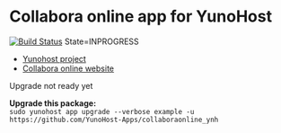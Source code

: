# Collabora online app for YunoHost
[![Build Status](https://ci-apps-dev.yunohost.org/jenkins/view/Rafi59/job/collaboraonline_ynh%20(Rafi59)/badge/icon)](https://ci-apps-dev.yunohost.org/jenkins/view/Rafi59/job/collaboraonline_ynh%20(Rafi59)/)
State=INPROGRESS

- [Yunohost project](https://yunohost.org)
- [Collabora online website](https://www.collaboraoffice.com)

Upgrade not ready yet


**Upgrade this package:**  
`sudo yunohost app upgrade --verbose example -u https://github.com/YunoHost-Apps/collaboraonline_ynh`


